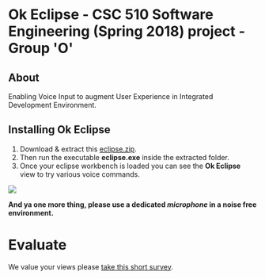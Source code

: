 
# Ok Eclipse - CSC 510 Software Engineering (Spring 2018) project - Group 'O' <Enter>[](https://github.com/snaraya7/Ok_Eclipse/blob/master/img/logo.png) 
  
## About
Enabling Voice Input to augment User Experience in Integrated Development Environment.

## Installing Ok Eclipse

1. Download & extract this [eclipse.zip](https://github.com/snaraya7/Ok_Eclipse/tree/master/plugins). 
1. Then run the executable **eclipse.exe** inside the extracted folder.
1. Once your eclipse workbench is loaded you can see the **Ok Eclipse** view to try various voice commands.
  
![](https://github.com/snaraya7/Ok_Eclipse/blob/master/img/commands.png)

**And ya one more thing, please use a dedicated _microphone_ in a noise free environment.**

# Evaluate
We value your views please [take this short survey](https://tiny.cc/okeclipsesurvey).




